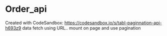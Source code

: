 # Order_api
Created with CodeSandbox: 
https://codesandbox.io/s/tabl-paginnation-api-h693z9
data fetch using URL.. mount on page and use pagination
